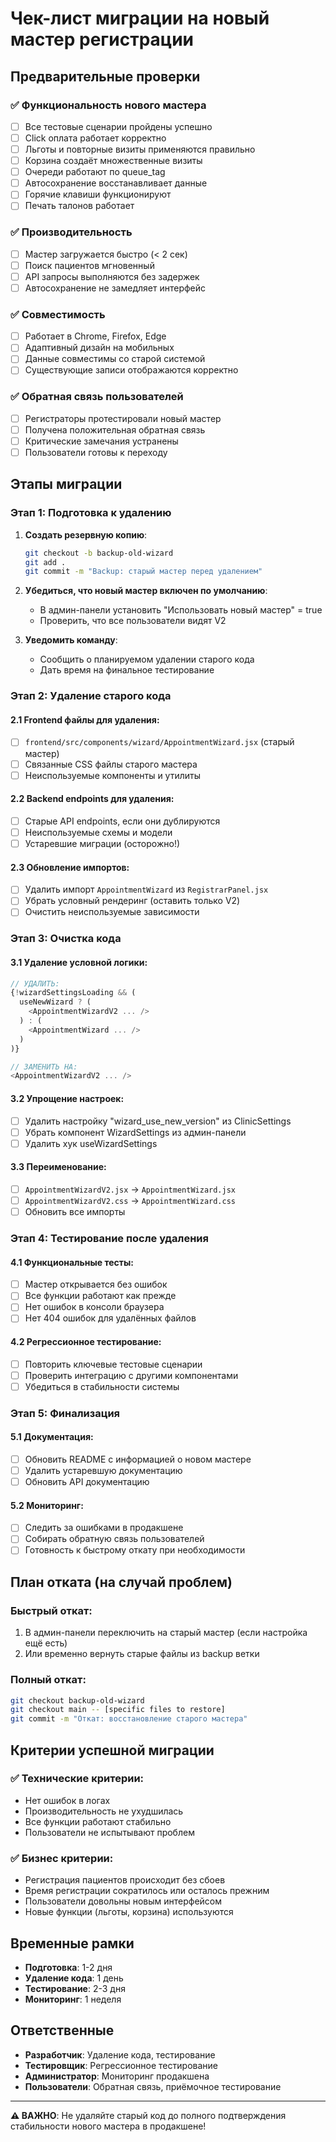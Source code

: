 # Чек-лист миграции на новый мастер регистрации

## Предварительные проверки

### ✅ Функциональность нового мастера
- [ ] Все тестовые сценарии пройдены успешно
- [ ] Click оплата работает корректно
- [ ] Льготы и повторные визиты применяются правильно
- [ ] Корзина создаёт множественные визиты
- [ ] Очереди работают по queue_tag
- [ ] Автосохранение восстанавливает данные
- [ ] Горячие клавиши функционируют
- [ ] Печать талонов работает

### ✅ Производительность
- [ ] Мастер загружается быстро (< 2 сек)
- [ ] Поиск пациентов мгновенный
- [ ] API запросы выполняются без задержек
- [ ] Автосохранение не замедляет интерфейс

### ✅ Совместимость
- [ ] Работает в Chrome, Firefox, Edge
- [ ] Адаптивный дизайн на мобильных
- [ ] Данные совместимы со старой системой
- [ ] Существующие записи отображаются корректно

### ✅ Обратная связь пользователей
- [ ] Регистраторы протестировали новый мастер
- [ ] Получена положительная обратная связь
- [ ] Критические замечания устранены
- [ ] Пользователи готовы к переходу

## Этапы миграции

### Этап 1: Подготовка к удалению
1. **Создать резервную копию**:
   ```bash
   git checkout -b backup-old-wizard
   git add .
   git commit -m "Backup: старый мастер перед удалением"
   ```

2. **Убедиться, что новый мастер включен по умолчанию**:
   - В админ-панели установить "Использовать новый мастер" = true
   - Проверить, что все пользователи видят V2

3. **Уведомить команду**:
   - Сообщить о планируемом удалении старого кода
   - Дать время на финальное тестирование

### Этап 2: Удаление старого кода

#### 2.1 Frontend файлы для удаления:
- [ ] `frontend/src/components/wizard/AppointmentWizard.jsx` (старый мастер)
- [ ] Связанные CSS файлы старого мастера
- [ ] Неиспользуемые компоненты и утилиты

#### 2.2 Backend endpoints для удаления:
- [ ] Старые API endpoints, если они дублируются
- [ ] Неиспользуемые схемы и модели
- [ ] Устаревшие миграции (осторожно!)

#### 2.3 Обновление импортов:
- [ ] Удалить импорт `AppointmentWizard` из `RegistrarPanel.jsx`
- [ ] Убрать условный рендеринг (оставить только V2)
- [ ] Очистить неиспользуемые зависимости

### Этап 3: Очистка кода

#### 3.1 Удаление условной логики:
```javascript
// УДАЛИТЬ:
{!wizardSettingsLoading && (
  useNewWizard ? (
    <AppointmentWizardV2 ... />
  ) : (
    <AppointmentWizard ... />
  )
)}

// ЗАМЕНИТЬ НА:
<AppointmentWizardV2 ... />
```

#### 3.2 Упрощение настроек:
- [ ] Удалить настройку "wizard_use_new_version" из ClinicSettings
- [ ] Убрать компонент WizardSettings из админ-панели
- [ ] Удалить хук useWizardSettings

#### 3.3 Переименование:
- [ ] `AppointmentWizardV2.jsx` → `AppointmentWizard.jsx`
- [ ] `AppointmentWizardV2.css` → `AppointmentWizard.css`
- [ ] Обновить все импорты

### Этап 4: Тестирование после удаления

#### 4.1 Функциональные тесты:
- [ ] Мастер открывается без ошибок
- [ ] Все функции работают как прежде
- [ ] Нет ошибок в консоли браузера
- [ ] Нет 404 ошибок для удалённых файлов

#### 4.2 Регрессионное тестирование:
- [ ] Повторить ключевые тестовые сценарии
- [ ] Проверить интеграцию с другими компонентами
- [ ] Убедиться в стабильности системы

### Этап 5: Финализация

#### 5.1 Документация:
- [ ] Обновить README с информацией о новом мастере
- [ ] Удалить устаревшую документацию
- [ ] Обновить API документацию

#### 5.2 Мониторинг:
- [ ] Следить за ошибками в продакшене
- [ ] Собирать обратную связь пользователей
- [ ] Готовность к быстрому откату при необходимости

## План отката (на случай проблем)

### Быстрый откат:
1. В админ-панели переключить на старый мастер (если настройка ещё есть)
2. Или временно вернуть старые файлы из backup ветки

### Полный откат:
```bash
git checkout backup-old-wizard
git checkout main -- [specific files to restore]
git commit -m "Откат: восстановление старого мастера"
```

## Критерии успешной миграции

### ✅ Технические критерии:
- Нет ошибок в логах
- Производительность не ухудшилась
- Все функции работают стабильно
- Пользователи не испытывают проблем

### ✅ Бизнес критерии:
- Регистрация пациентов происходит без сбоев
- Время регистрации сократилось или осталось прежним
- Пользователи довольны новым интерфейсом
- Новые функции (льготы, корзина) используются

## Временные рамки

- **Подготовка**: 1-2 дня
- **Удаление кода**: 1 день
- **Тестирование**: 2-3 дня
- **Мониторинг**: 1 неделя

## Ответственные

- **Разработчик**: Удаление кода, тестирование
- **Тестировщик**: Регрессионное тестирование
- **Администратор**: Мониторинг продакшена
- **Пользователи**: Обратная связь, приёмочное тестирование

---

**⚠️ ВАЖНО**: Не удаляйте старый код до полного подтверждения стабильности нового мастера в продакшене!
